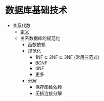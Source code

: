 # 数据库基础技术
-   关系代数
    -   [定义](./Relational%20Algebra/Definition.md)
    -   关系数据库的规范化
        -   函数依赖
        -   规范化
            -   1NF ⊆ 2NF ⊆ 3NF (常用三范式)
            -   BCNF
            -   4NF
            -   更多
        -   分解
            -   保存函数依赖
            -   无损连接分解